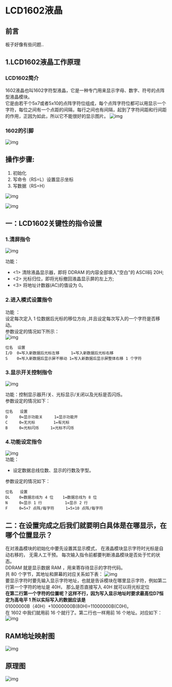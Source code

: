 # LCD1602液晶
## 前言

板子好像有些问题..


## 1.LCD1602液晶工作原理
  
### LCD1602简介
1602液晶也叫1602字符型液晶，它是一种专门用来显示字母、数字、符号的点阵型液晶模块。  
它是由若干个5x7或者5x10的点阵字符位组成，每个点阵字符位都可以用显示一个字符，每位之间有一个点距的间隔，每行之间也有间隔，起到了字符间距和行间距的作用，正因为如此，所以它不能很好的显示图片。
![img](img/1.png)

### 1602的引脚
![img](img/2.png)  


## 操作步骤:
1. 初始化
2. 写命令（RS=L）设置显示坐标
3. 写数据（RS=H）

![img](img/3.png)  

![img](img/4.png)  

## 一：LCD1602关键性的指令设置

### 1.清屏指令

![img](img/5.png)  

功能：
- <1> 清除液晶显示器，即将 DDRAM 的内容全部填入"空白"的 ASCII码 20H; 
- <2> 光标归位，即将光标撤回液晶显示屏的左上方; 
- <3> 将地址计数器(AC)的值设为 0。

### 2.进入模式设置指令

功能 ：   
设定每次定入 1 位数据后光标的移位方向 ,并且设定每次写入的一个字符是否移动。  
参数设定的情况如下所示：  
![img](img/6.png)  
```
位名  设置
I/D  0=写入新数据后光标左移     1=写入新数据后光标右移
S    0=写入新数据后显示屏不移动 1=写入新数据后显示屏整体右移 1 个字符
```


### 3.显示开关控制指令


![img](img/7.png)  

功能：控制显示器开/关、光标显示/关闭以及光标是否闪烁。  
参数设定的情况如下：
```
位名   设置
D     0=显示功能关     1=显示功能开
C     0=无光标        1=有光标
B     0=光标闪烁     1=光标不闪烁
```

 ### 4.功能设定指令
![img](img/8.png)   
功能：
- 设定数据总线位数、显示的行数及字型。

参数设定的情况如下：
```
位名   设置
DL    0=数据总线为 4 位    1=数据总线为 8 位
N     0=显示 1 行          1=显示 2 行
F     0=5×7 点阵/每字符     1=5×10 点阵/每字符
```

## 二：在设置完成之后我们就要明白具体是在哪显示，在哪个位置显示？

在对液晶模块的初始化中要先设置其显示模式， 在液晶模块显示字符时光标是自动右移的， 无需人工干预。 每次输入指令前都要判断液晶模块是否处于忙的状态。  
DDRAM 就是显示数据 RAM ，用来寄存待显示的字符代码。  
共 80 个字节，其地址和屏幕的对应关系如下表：
![img](img/9.png)  
要显示字符时要先输入显示字符地址，也就是告诉模块在哪里显示字符，例如第二行第一个字符的地址是 40H， 那么是否直接写入 40H 就可以将光标定位  
__在第二行第一个字符的位置呢？这样不行，因为写入显示地址时要求最高位D7恒定为高电平 1 所以实际写入的数据应该是__  
01000000B（40H）+10000000B(80H)=11000000B(C0H)。  
在 1602 中我们就用前 16 个就行了。第二行也一样用前 16 个地址。对应如下：
![img](img/10.png)  


## RAM地址映射图
![img](img/11.png)  

## 原理图
![img](img/12.png)  